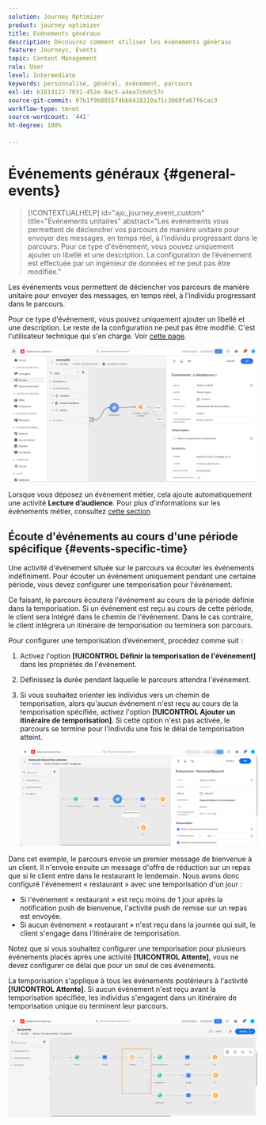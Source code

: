 ```yaml
---
solution: Journey Optimizer
product: journey optimizer
title: Événements généraux
description: Découvrez comment utiliser les événements généraux
feature: Journeys, Events
topic: Content Management
role: User
level: Intermediate
keywords: personnalisé, général, événement, parcours
exl-id: b1813122-7031-452e-9ac5-a4ea7c6dc57c
source-git-commit: 07b1f9b885574bb6418310a71c3060fa67f6cac3
workflow-type: tm+mt
source-wordcount: '441'
ht-degree: 100%

---
```


# Événements généraux {#general-events}

>[!CONTEXTUALHELP]
>id="ajo_journey_event_custom"
>title="Événements unitaires"
>abstract="Les événements vous permettent de déclencher vos parcours de manière unitaire pour envoyer des messages, en temps réel, à l’individu progressant dans le parcours. Pour ce type d&#39;événement, vous pouvez uniquement ajouter un libellé et une description. La configuration de l’événement est effectuée par un ingénieur de données et ne peut pas être modifiée."

Les événements vous permettent de déclencher vos parcours de manière unitaire pour envoyer des messages, en temps réel, à l&#39;individu progressant dans le parcours.

Pour ce type d&#39;événement, vous pouvez uniquement ajouter un libellé et une description. Le reste de la configuration ne peut pas être modifié. C&#39;est l&#39;utilisateur technique qui s&#39;en charge. Voir [cette page](../event/about-events.md).

![](assets/general-events.png)

Lorsque vous déposez un événement métier, cela ajoute automatiquement une activité **Lecture d’audience**. Pour plus d&#39;informations sur les événements métier, consultez [cette section](../event/about-events.md)

## Écoute d&#39;événements au cours d&#39;une période spécifique {#events-specific-time}

Une activité d&#39;événement située sur le parcours va écouter les événements indéfiniment. Pour écouter un événement uniquement pendant une certaine période, vous devez configurer une temporisation pour l&#39;événement.

Ce faisant, le parcours écoutera l&#39;événement au cours de la période définie dans la temporisation. Si un événement est reçu au cours de cette période, le client sera intégré dans le chemin de l&#39;événement. Dans le cas contraire, le client intègrera un itinéraire de temporisation ou terminera son parcours.

Pour configurer une temporisation d’événement, procédez comme suit :

1. Activez l&#39;option **[!UICONTROL Définir la temporisation de l&#39;événement]** dans les propriétés de l&#39;événement.

1. Définissez la durée pendant laquelle le parcours attendra l&#39;événement.

1. Si vous souhaitez orienter les individus vers un chemin de temporisation, alors qu&#39;aucun événement n&#39;est reçu au cours de la temporisation spécifiée, activez l&#39;option **[!UICONTROL Ajouter un itinéraire de temporisation]**. Si cette option n&#39;est pas activée, le parcours se termine pour l&#39;individu une fois le délai de temporisation atteint.

   ![](assets/event-timeout.png)

Dans cet exemple, le parcours envoie un premier message de bienvenue à un client. Il n&#39;envoie ensuite un message d&#39;offre de réduction sur un repas que si le client entre dans le restaurant le lendemain. Nous avons donc configuré l&#39;événement « restaurant » avec une temporisation d&#39;un jour :

* Si l&#39;événement « restaurant » est reçu moins de 1 jour après la notification push de bienvenue, l&#39;activité push de remise sur un repas est envoyée.
* Si aucun événement « restaurant » n&#39;est reçu dans la journée qui suit, le client s&#39;engage dans l&#39;itinéraire de temporisation.

Notez que si vous souhaitez configurer une temporisation pour plusieurs événements placés après une activité **[!UICONTROL Attente]**, vous ne devez configurer ce délai que pour un seul de ces événements.

La temporisation s&#39;applique à tous les événements postérieurs à l&#39;activité **[!UICONTROL Attente]**. Si aucun événement n&#39;est reçu avant la temporisation spécifiée, les individus s&#39;engagent dans un itinéraire de temporisation unique ou terminent leur parcours.

![](assets/event-timeout-group.png)
